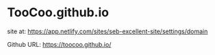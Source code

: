 # TooCoo.github.io

site at: https://app.netlify.com/sites/seb-excellent-site/settings/domain

Github URL: https://toocoo.github.io/
